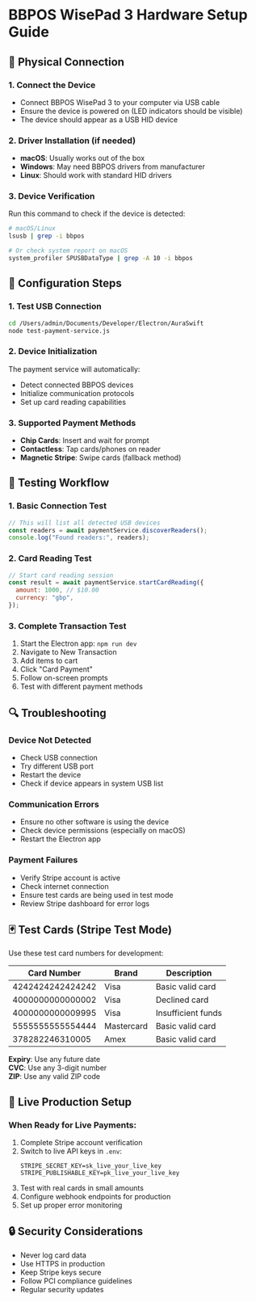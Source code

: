 # BBPOS WisePad 3 Hardware Setup Guide

## 🔌 Physical Connection

### 1. Connect the Device

- Connect BBPOS WisePad 3 to your computer via USB cable
- Ensure the device is powered on (LED indicators should be visible)
- The device should appear as a USB HID device

### 2. Driver Installation (if needed)

- **macOS**: Usually works out of the box
- **Windows**: May need BBPOS drivers from manufacturer
- **Linux**: Should work with standard HID drivers

### 3. Device Verification

Run this command to check if the device is detected:

```bash
# macOS/Linux
lsusb | grep -i bbpos

# Or check system report on macOS
system_profiler SPUSBDataType | grep -A 10 -i bbpos
```

## 🔧 Configuration Steps

### 1. Test USB Connection

```bash
cd /Users/admin/Documents/Developer/Electron/AuraSwift
node test-payment-service.js
```

### 2. Device Initialization

The payment service will automatically:

- Detect connected BBPOS devices
- Initialize communication protocols
- Set up card reading capabilities

### 3. Supported Payment Methods

- **Chip Cards**: Insert and wait for prompt
- **Contactless**: Tap cards/phones on reader
- **Magnetic Stripe**: Swipe cards (fallback method)

## 🧪 Testing Workflow

### 1. Basic Connection Test

```javascript
// This will list all detected USB devices
const readers = await paymentService.discoverReaders();
console.log("Found readers:", readers);
```

### 2. Card Reading Test

```javascript
// Start card reading session
const result = await paymentService.startCardReading({
  amount: 1000, // $10.00
  currency: "gbp",
});
```

### 3. Complete Transaction Test

1. Start the Electron app: `npm run dev`
2. Navigate to New Transaction
3. Add items to cart
4. Click "Card Payment"
5. Follow on-screen prompts
6. Test with different payment methods

## 🔍 Troubleshooting

### Device Not Detected

- Check USB connection
- Try different USB port
- Restart the device
- Check if device appears in system USB list

### Communication Errors

- Ensure no other software is using the device
- Check device permissions (especially on macOS)
- Restart the Electron app

### Payment Failures

- Verify Stripe account is active
- Check internet connection
- Ensure test cards are being used in test mode
- Review Stripe dashboard for error logs

## 🃏 Test Cards (Stripe Test Mode)

Use these test card numbers for development:

| Card Number      | Brand      | Description        |
| ---------------- | ---------- | ------------------ |
| 4242424242424242 | Visa       | Basic valid card   |
| 4000000000000002 | Visa       | Declined card      |
| 4000000000009995 | Visa       | Insufficient funds |
| 5555555555554444 | Mastercard | Basic valid card   |
| 378282246310005  | Amex       | Basic valid card   |

**Expiry**: Use any future date  
**CVC**: Use any 3-digit number  
**ZIP**: Use any valid ZIP code

## 📱 Live Production Setup

### When Ready for Live Payments:

1. Complete Stripe account verification
2. Switch to live API keys in `.env`:
   ```
   STRIPE_SECRET_KEY=sk_live_your_live_key
   STRIPE_PUBLISHABLE_KEY=pk_live_your_live_key
   ```
3. Test with real cards in small amounts
4. Configure webhook endpoints for production
5. Set up proper error monitoring

## 🔒 Security Considerations

- Never log card data
- Use HTTPS in production
- Keep Stripe keys secure
- Follow PCI compliance guidelines
- Regular security updates
